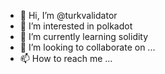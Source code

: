 - 👋 Hi, I’m @turkvalidator
- 👀 I’m interested in polkadot
- 🌱 I’m currently learning solidity
- 💞️ I’m looking to collaborate on ...
- 📫 How to reach me ...

<!---
turkvalidator/turkvalidator is a ✨ special ✨ repository because its `README.md` (this file) appears on your GitHub profile.
You can click the Preview link to take a look at your changes.
--->
